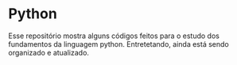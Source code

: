 # Python
 Esse repositório mostra alguns códigos feitos para o estudo dos fundamentos da linguagem python. Entretetando, ainda está sendo organizado e atualizado. 

